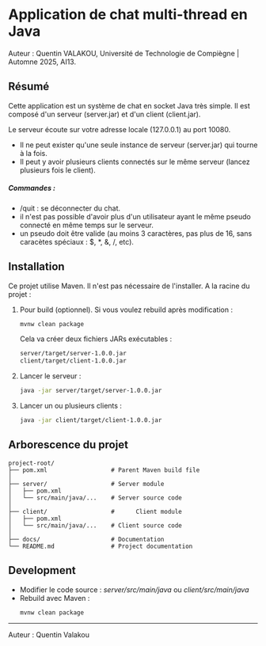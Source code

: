 # Application de chat multi-thread en Java

Auteur : Quentin VALAKOU, Université de Technologie de Compiègne | Automne 2025, AI13.

## Résumé

Cette application est un système de chat en socket Java très simple. Il est composé d'un serveur (server.jar) et d'un client (client.jar).

Le serveur écoute sur votre adresse locale (127.0.0.1) au port 10080.

- Il ne peut exister qu'une seule instance de serveur (server.jar) qui tourne à la fois.
- Il peut y avoir plusieurs clients connectés sur le même serveur (lancez plusieurs fois le client).

##### Commandes :

- /quit : se déconnecter du chat.
- il n'est pas possible d'avoir plus d'un utilisateur ayant le même pseudo connecté en même temps sur le serveur.
- un pseudo doit être valide (au moins 3 caractères, pas plus de 16, sans caracètes spéciaux : $, \*, &, /, etc).

## Installation

Ce projet utilise Maven.
Il n'est pas nécessaire de l'installer.
A la racine du projet :

1. Pour build (optionnel).
   Si vous voulez rebuild après modification :

   ```bash
   mvnw clean package
   ```

   Cela va créer deux fichiers JARs exécutables :

   ```bash
   server/target/server-1.0.0.jar
   client/target/client-1.0.0.jar
   ```

2. Lancer le serveur :
   ```bash
   java -jar server/target/server-1.0.0.jar
   ```
3. Lancer un ou plusieurs clients :
   ```bash
   java -jar client/target/client-1.0.0.jar
   ```

## Arborescence du projet

```
project-root/
├── pom.xml                  # Parent Maven build file
│
├── server/                  # Server module
│   ├── pom.xml
│   └── src/main/java/...    # Server source code
│
├── client/                  #      Client module
│   ├── pom.xml
│   └── src/main/java/...    # Client source code
│
├── docs/                    # Documentation
└── README.md                # Project documentation
```

## Development

- Modifier le code source : _server/src/main/java_ ou _client/src/main/java_
- Rebuild avec Maven :
  ```bash
  mvnw clean package
  ```

---

Auteur : Quentin Valakou
